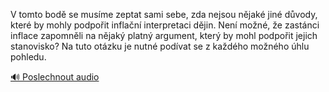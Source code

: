
V tomto bodě se musíme zeptat sami sebe, zda nejsou nějaké jiné důvody, které by mohly podpořit inflační interpretaci dějin. Není možné, že zastánci inflace zapomněli na nějaký platný argument, který by mohl podpořit jejich stanovisko? Na tuto otázku je nutné podívat se z každého možného úhlu pohledu.

[🔊 Poslechnout audio](/data/7-paragraphs/audio/chapter_86/para_007-V-tomto-bod-se-musme-zeptat-sami-sebe-zda-nejso.mp3)

